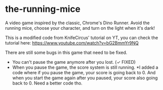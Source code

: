 # the-running-mice
A video game inspired by the classic, Chrome's Dino Runner. Avoid the running mice, choose your character, and turn on the light when it's dark!

This is a modified code from KnifeCircus' tutorial on YT, you can check the tutorial here:
https://www.youtube.com/watch?v=bG2BmmYr9NQ

There are still some bugs in this game that need to be fixed.
- You can't pause the game anymore after you lost. (✓ FIXED)
- When you pause the game, the score system is still running.
*I added a code where if you pause the game, your score is going back to 0. And when you start the game again after you paused, your score also going back to 0. Need a better code tho.
